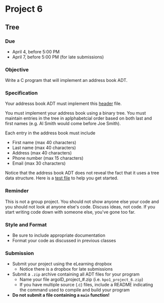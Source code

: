 # Project 6

## Tree

### Due
* April 4, before 5:00 PM
* April 7, before 5:00 PM (for late submissions)

### Objective
Write a C program that will implement an address book ADT.

### Specification
Your addresss book ADT must implement this [header](AddressBook.h) file.

You must implement your address book using a binary tree. You must maintain
entries in the tree in aplphabetcial order based on both last and first 
names (e.g. Al Smith would come before Joe Smith).

Each entry in the address book must include
* First name (max 40 characters)
* Last name (max 40 characters)
* Address (max 40 characters)
* Phone number (max 15 characters)
* Email (max 30 characters)

Notice that the address book ADT does not reveal the fact that it uses a 
tree data structure. Here is a [test file](AddressBookTest.c) to help you get
started.

### Reminder
This is not a group project. You should not show anyone else your code and you
should not look at anyone else's code. Discuss ideas, not code. If you start
writing code down with someone else, you've gone too far.

### Style and Format
* Be sure to include appropriate documentation
* Format your code as discussed in previous classes

### Submission
* Submit your project using the eLearning dropbox
  * Notice there is a dropbox for late submissions
* Submit a `.zip` archive containing all ADT files for your program
  * Name your file argoID_project_#.zip (i.e. `kpo1_project_6.zip`)
  * If you have multiple source (.c) files, include a README indicating the 
command used to compile and build your program
* **Do not submit a file containing a `main` function!**

